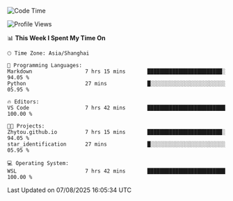 <!--START_SECTION:waka-->
![Code Time](http://img.shields.io/badge/Code%20Time-3%2C058%20hrs%2032%20mins-blue)

![Profile Views](http://img.shields.io/badge/Profile%20Views-1-blue)

📊 **This Week I Spent My Time On** 

```text
🕑︎ Time Zone: Asia/Shanghai

💬 Programming Languages: 
Markdown                 7 hrs 15 mins       ████████████████████████░   94.05 % 
Python                   27 mins             █░░░░░░░░░░░░░░░░░░░░░░░░   05.95 % 

🔥 Editors: 
VS Code                  7 hrs 42 mins       █████████████████████████   100.00 % 

🐱‍💻 Projects: 
Zhytou.github.io         7 hrs 15 mins       ████████████████████████░   94.05 % 
star_identification      27 mins             █░░░░░░░░░░░░░░░░░░░░░░░░   05.95 % 

💻 Operating System: 
WSL                      7 hrs 42 mins       █████████████████████████   100.00 % 
```


 Last Updated on 07/08/2025 16:05:34 UTC
<!--END_SECTION:waka-->